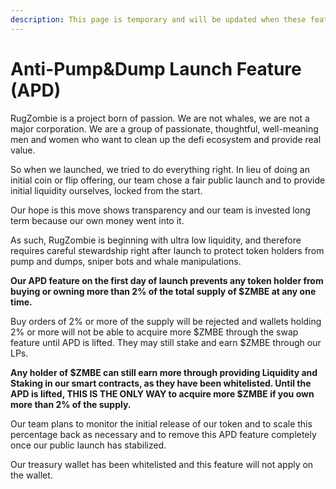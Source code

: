 ```yaml
---
description: This page is temporary and will be updated when these features are removed.
---
```


# Anti-Pump&Dump Launch Feature \(APD\)

RugZombie is a project born of passion. We are not whales, we are not a major corporation. We are a group of passionate, thoughtful, well-meaning men and women who want to clean up the defi ecosystem and provide real value. 

So when we launched, we tried to do everything right. In lieu of doing an initial coin or flip offering, our team chose a fair public launch and to provide initial liquidity ourselves, locked from the start. 

Our hope is this move shows transparency and our team is invested long term because our own money went into it. 

As such, RugZombie is beginning with ultra low liquidity, and therefore requires careful stewardship right after launch to protect token holders from pump and dumps, sniper bots and whale manipulations. 

**Our APD feature on the first day of launch prevents any token holder from buying or owning more than 2% of the total supply of $ZMBE at any one time.** 

Buy orders of 2% or more of the supply will be rejected and wallets holding 2% or more will not be able to acquire more $ZMBE through the swap feature until APD is lifted. They may still stake and earn $ZMBE through our LPs.

**Any holder of $ZMBE can still earn more through providing Liquidity and Staking in our smart contracts, as they have been whitelisted. Until the APD is lifted, THIS IS THE ONLY WAY to acquire more $ZMBE if you own more than 2% of the supply.**

Our team plans to monitor the initial release of our token and to scale this percentage back as necessary and to remove this APD feature completely once our public launch has stabilized.

Our treasury wallet has been whitelisted and this feature will not apply on the wallet.

